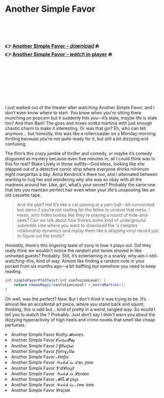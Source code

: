 <h1>Another Simple Favor</h1>

<br><br><br>

<h3>👉 <a href="https://Shawns-fitscoormovan1986.github.io/sfxrhfmbmg/">Another Simple Favor - 𝘥𝘰𝘸𝘯𝘭𝘰𝘢𝘥</a> 🔥<br>
👉 <a href="https://Shawns-fitscoormovan1986.github.io/sfxrhfmbmg/">Another Simple Favor - 𝘸𝘢𝘵𝘤𝘩 in player</a> 🔥
</h3>



<br><br><br><br><br><br><br>


I just walked out of the theater after 𝘸𝘢𝘵𝘤𝘩𝘪𝘯𝘨 Another Simple Favor, and I don’t even know where to start. You know when you're sitting there munching on popcorn but it suddenly hits you—it’s stale, maybe life is stale too? And then Bam! The   goes and mixes vodka martinis with just enough chaotic charm to make it interesting. Or was that gin? Eh, who can tell anymore... but honestly, this   was like a rollercoaster on a Monday morning: thrilling because you’re not quite ready for it, but still a bit dizzying and confusing.

The 𝘧𝘪𝘭𝘮’s this crazy jumble of thriller and comedy, or maybe it’s comedy disguised as mystery because even five minutes in, all I could think was Is this for real? Blake Lively in those outfits—God bless, looking like she stepped out of a detective comic strip where everyone drinks minimum eight margaritas a day. Anna Kendrick's there too, and I alternated between wanting to hug her and wondering why she was so okay with all the madness around her. Like, girl, what’s your secret? Probably the same one that lets you maintain perfect hair even when your life's unspooling like an old cassette tape. 

> And the plot? Ha! It’s like a cat pawing at a yarn ball—bit convoluted but damn if you’re not rooting for the feline to unravel that mess. I mean, who hides bodies like they're playing a round of hide-and-seek? Can we talk about how there’s some kind of underground subreddit vibe where you want to 𝘥𝘰𝘸𝘯𝘭𝘰𝘢𝘥 the  's complex relationship dynamics and replay them like a skipping vinyl record just to figure out the knots?

Honestly, there's this lingering taste of irony in how it plays out. Did they really think we wouldn’t notice the random plot twists shoved in like uninvited guests? Probably. Still, it’s entertaining in a snarky, why-am-I-still-𝘸𝘢𝘵𝘤𝘩𝘪𝘯𝘨-this, kind of way. Almost like finding a random note in your pocket from six months ago—a bit baffling but somehow you need to keep reading.

```csharp
int simpleFavorPlotTwist(int confusionLevel) {
    return chaosMagic(confusionLevel) + extraMartini();
}
```

Oh well, was the   perfect? Naw. But I don't think it was trying to be. It’s almost like an accidental art piece, where you stand back and squint, thinking, this is odd but... kind of pretty in a weird, tangled way. So would I tell you to 𝘸𝘢𝘵𝘤𝘩 the  ? Probably. Just don’t say I didn't warn you about the dizzying hyperactivity of high heels and crime novels that smell like cheap perfumes.

<li>Another Simple Favor Ҝ𝗎𝗍𝗍𝗒𝓜𝗈ν𝗂𝖾𝗌</li>
<li>Another Simple Favor 𝓞𝓃𝗂𝗈𝓃𝓟𝗅𝖆𝗒</li>
<li>Another Simple Favor 𝙿Ꞵť𝗅𝓸ç𝗄𝓮𝗋</li>
<li>Another Simple Favor ƒ𝗂𝗅𝗆𝗒𝓏𝗂𝗅𝗅𝖆</li>
<li>Another Simple Favor 𝓝𝖾𝗍ƒ𝗅𝗂𝗑</li>
<li>Another Simple Favor 𝒲𝒶𝓉𝒸𝒽 𝒾𝓃 𝒮𝖺𝗇 𝒥𝗈𝗌𝖾</li>
<li>Another Simple Favor 𝓥𝗂ԁ𝓒𝗅𝗈ųԁ</li>
<li>Another Simple Favor 𝒲𝒶𝓉𝒸𝒽 𝒾𝓃 𝓛𝗈𝗇𝖽𝗈𝗇</li>
<li>Another Simple Favor 𝓜Ɠ𝓜 ρ𝗅ų𝗌</li>
<li>Another Simple Favor 𝒲𝒶𝓉𝒸𝒽 𝒾𝓃 𝒩𝖾𝗐 𝒴𝗈𝗋𝗄</li>
<li>Another Simple Favor 𝓒𝗋𝖺ç𝗄𝗅𝖾</li>
